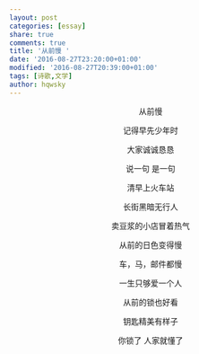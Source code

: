 ```yaml
---
layout: post
categories: [essay]
share: true
comments: true
title: '从前慢 '
date: '2016-08-27T23:20:00+01:00'
modified: '2016-08-27T20:39:00+01:00'
tags: [诗歌,文学]
author: hqwsky
---
```


<p  align="center">从前慢<p>

<p  align="center">记得早先少年时<p>
<p  align="center">大家诚诚恳恳<p>
<p  align="center">说一句 是一句<p>

<p  align="center">清早上火车站<p>
<p  align="center">长街黑暗无行人<p>
<p  align="center">卖豆浆的小店冒着热气<p>
<p  align="center">从前的日色变得慢<p>
<p  align="center">车，马，邮件都慢<p>
<p  align="center">一生只够爱一个人<p>
<p  align="center">从前的锁也好看<p>
<p  align="center">钥匙精美有样子<p>
<p  align="center">你锁了 人家就懂了<p>
